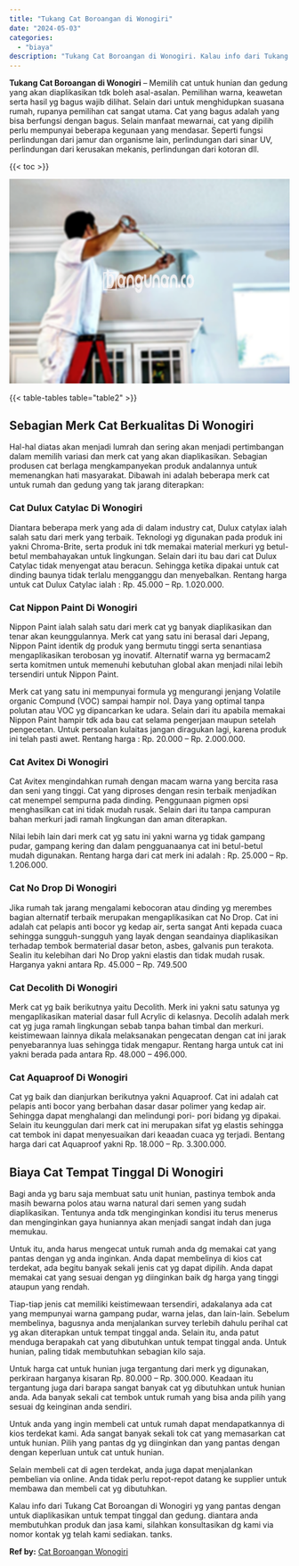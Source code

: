 ```yaml
---
title: "Tukang Cat Boroangan di Wonogiri"
date: "2024-05-03"
categories: 
  - "biaya"
description: "Tukang Cat Boroangan di Wonogiri. Kalau info dari Tukang Cat Boroangan di Wonogiri yg yang pantas dengan untuk diaplikasikan untuk tempat tinggal dan gedung...."
---
```


**Tukang Cat Boroangan di Wonogiri** – Memilih cat untuk hunian dan gedung yang akan diaplikasikan tdk boleh asal-asalan. Pemilihan warna, keawetan serta hasil yg bagus wajib dilihat. Selain dari untuk menghidupkan suasana rumah, rupanya pemilihan cat sangat utama. Cat yang bagus adalah yang bisa berfungsi dengan bagus. Selain manfaat mewarnai, cat yang dipilih perlu mempunyai beberapa kegunaan yang mendasar. Seperti fungsi perlindungan dari jamur dan organisme lain, perlindungan dari sinar UV, perlindungan dari kerusakan mekanis, perlindungan dari kotoran dll.

{{< toc >}}

![Tukang Cat Boroangan di Wonogiri](/images/jasa-cat-murah17.png)

{{< table-tables table="table2" >}}

## Sebagian Merk Cat Berkualitas Di Wonogiri

Hal-hal diatas akan menjadi lumrah dan sering akan menjadi pertimbangan dalam memilih variasi dan merk cat yang akan diaplikasikan. Sebagian produsen cat berlaga mengkampanyekan produk andalannya untuk memenangkan hati masyarakat. Dibawah ini adalah beberapa merk cat untuk rumah dan gedung yang tak jarang diterapkan:

### Cat Dulux Catylac Di Wonogiri

Diantara beberapa merk yang ada di dalam industry cat, Dulux catylax ialah salah satu dari merk yang terbaik. Teknologi yg digunakan pada produk ini yakni Chroma-Brite, serta produk ini tdk memakai material merkuri yg betul-betul membahayakan untuk lingkungan. Selain dari itu bau dari cat Dulux Catylac tidak menyengat atau beracun. Sehingga ketika dipakai untuk cat dinding baunya tidak terlalu mengganggu dan menyebalkan. Rentang harga untuk cat Dulux Catylac ialah : Rp. 45.000 – Rp. 1.020.000.

### Cat Nippon Paint Di Wonogiri

Nippon Paint ialah salah satu dari merk cat yg banyak diaplikasikan dan tenar akan keunggulannya. Merk cat yang satu ini berasal dari Jepang, Nippon Paint identik dg produk yang bermutu tinggi serta senantiasa mengaplikasikan terobosan yg inovatif. Alternatif warna yg bermacam2 serta komitmen untuk memenuhi kebutuhan global akan menjadi nilai lebih tersendiri untuk Nippon Paint.

Merk cat yang satu ini mempunyai formula yg mengurangi jenjang Volatile organic Compund (VOC) sampai hampir nol. Daya yang optimal tanpa polutan atau VOC yg dipancarkan ke udara. Selain dari itu apabila memakai Nippon Paint hampir tdk ada bau cat selama pengerjaan maupun setelah pengecetan. Untuk persoalan kulaitas jangan diragukan lagi, karena produk ini telah pasti awet. Rentang harga : Rp. 20.000 – Rp. 2.000.000.

### Cat Avitex Di Wonogiri

Cat Avitex mengindahkan rumah dengan macam warna yang bercita rasa dan seni yang tinggi. Cat yang diproses dengan resin terbaik menjadikan cat menempel sempurna pada dinding. Penggunaan pigmen opsi menghasilkan cat ini tidak mudah rusak. Selain dari itu tanpa campuran bahan merkuri jadi ramah lingkungan dan aman diterapkan.

Nilai lebih lain dari merk cat yg satu ini yakni warna yg tidak gampang pudar, gampang kering dan dalam pengguanaanya cat ini betul-betul mudah digunakan. Rentang harga dari cat merk ini adalah : Rp. 25.000 – Rp. 1.206.000.

### Cat No Drop Di Wonogiri

Jika rumah tak jarang mengalami kebocoran atau dinding yg merembes bagian alternatif terbaik merupakan mengaplikasikan cat No Drop. Cat ini adalah cat pelapis anti bocor yg kedap air, serta sangat Anti kepada cuaca sehingga sungguh-sungguh yang layak dengan seandainya diaplikasikan terhadap tembok bermaterial dasar beton, asbes, galvanis pun terakota. Sealin itu kelebihan dari No Drop yakni elastis dan tidak mudah rusak. Harganya yakni antara Rp. 45.000 – Rp. 749.500

### Cat Decolith Di Wonogiri

Merk cat yg baik berikutnya yaitu Decolith. Merk ini yakni satu satunya yg mengaplikasikan material dasar full Acrylic di kelasnya. Decolih adalah merk cat yg juga ramah lingkungan sebab tanpa bahan timbal dan merkuri. keistimewaan lainnya dikala melaksanakan pengecatan dengan cat ini jarak penyebarannya luas sehingga tidak mengapur. Rentang harga untuk cat ini yakni berada pada antara Rp. 48.000 – 496.000.

### Cat Aquaproof Di Wonogiri

Cat yg baik dan dianjurkan berikutnya yakni Aquaproof. Cat ini adalah cat pelapis anti bocor yang berbahan dasar dasar polimer yang kedap air. Sehingga dapat menghalangi dan melindungi pori- pori bidang yg dipakai. Selain itu keunggulan dari merk cat ini merupakan sifat yg elastis sehingga cat tembok ini dapat menyesuaikan dari keaadan cuaca yg terjadi. Bentang harga dari cat Aquaproof yakni Rp. 18.000 – Rp. 3.300.000.

## Biaya Cat Tempat Tinggal Di Wonogiri

Bagi anda yg baru saja membuat satu unit hunian, pastinya tembok anda masih bewarna polos atau warna natural dari semen yang sudah diaplikasikan. Tentunya anda tdk menginginkan kondisi itu terus menerus dan menginginkan gaya huniannya akan menjadi sangat indah dan juga memukau.

Untuk itu, anda harus mengecat untuk rumah anda dg memakai cat yang pantas dengan yg anda inginkan. Anda dapat membelinya di kios cat terdekat, ada begitu banyak sekali jenis cat yg dapat dipilih. Anda dapat memakai cat yang sesuai dengan yg diinginkan baik dg harga yang tinggi ataupun yang rendah.

Tiap-tiap jenis cat memiliki keistimewaan tersendiri, adakalanya ada cat yang mempunyai warna gampang pudar, warna jelas, dan lain-lain. Sebelum membelinya, bagusnya anda menjalankan survey terlebih dahulu perihal cat yg akan diterapkan untuk tempat tinggal anda. Selain itu, anda patut menduga berapakah cat yang dibutuhkan untuk tempat tinggal anda. Untuk hunian, paling tidak membutuhkan sebagian kilo saja.

Untuk harga cat untuk hunian juga tergantung dari merk yg digunakan, perkiraan harganya kisaran Rp. 80.000 – Rp. 300.000. Keadaan itu tergantung juga dari barapa sangat banyak cat yg dibutuhkan untuk hunian anda. Ada banyak sekali cat tembok untuk rumah yang bisa anda pilih yang sesuai dg keinginan anda sendiri.

Untuk anda yang ingin membeli cat untuk rumah dapat mendapatkannya di kios terdekat kami. Ada sangat banyak sekali tok cat yang memasarkan cat untuk hunian. Pilih yang pantas dg yg diinginkan dan yang pantas dengan dengan keperluan untuk cat untuk hunian.

Selain membeli cat di agen terdekat, anda juga dapat menjalankan pembelian via online. Anda tidak perlu repot-repot datang ke supplier untuk membawa dan membeli cat yg dibutuhkan.

Kalau info dari Tukang Cat Boroangan di Wonogiri yg yang pantas dengan untuk diaplikasikan untuk tempat tinggal dan gedung. diantara anda membutuhkan produk dan jasa kami, silahkan konsultasikan dg kami via nomor kontak yg telah kami sediakan. tanks.

**Ref by:** [Cat Boroangan Wonogiri](https://id.wikipedia.org/wiki/Cat)
